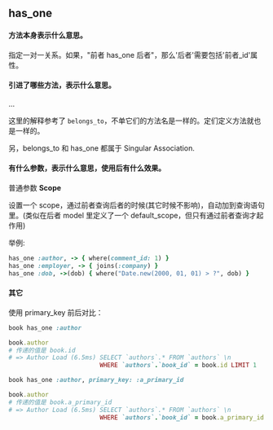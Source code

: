 ## has_one

#### 方法本身表示什么意思。

指定一对一关系。如果，"前者 has_one 后者"，那么'后者'需要包括'前者_id'属性。

#### 引进了哪些方法，表示什么意思。

...

这里的解释参考了 `belongs_to`，不单它们的方法名是一样的。定们定义方法就也是一样的。

另，belongs_to 和 has_one 都属于 Singular Association.

#### 有什么参数，表示什么意思，使用后有什么效果。

普通参数 **Scope**

设置一个 scope，通过前者查询后者的时候(其它时候不影响)，自动加到查询语句里。(类似在后者 model 里定义了一个 default_scope，但只有通过前者查询才起作用)

举例:

```ruby
has_one :author, -> { where(comment_id: 1) }
has_one :employer, -> { joins(:company) }
has_one :dob, ->(dob) { where("Date.new(2000, 01, 01) > ?", dob) }
```

#### 其它

使用 primary_key 前后对比：

```ruby
book has_one :author

book.author
# 传递的值是 book.id
# => Author Load (6.5ms) SELECT `authors`.* FROM `authors` \n
                         WHERE `authors`.`book_id` = book.id LIMIT 1

book has_one :author, primary_key: :a_primary_id

book.author
# 传递的值是 book.a_primary_id
# => Author Load (6.5ms) SELECT `authors`.* FROM `authors` \n
                         WHERE `authors`.`book_id` = book.a_primary_id LIMIT 1
```
